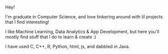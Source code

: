 Hey!

I'm graduate in Computer Science, and love tinkering around with lil projects that I find interesting!

I like Machine Learning, Data Analytics & App Development, but here you'll mostly find stuff that I do to learn & create :) 

I have used C, C++, R, Python, html, js, and dabbled in Java.